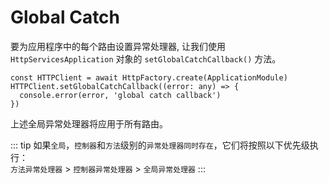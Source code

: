 # Global Catch

要为应用程序中的每个路由设置异常处理器, 让我们使用 `HttpServicesApplication` 对象的 `setGlobalCatchCallback()` 方法。

```ts{2}
const HTTPClient = await HttpFactory.create(ApplicationModule)
HTTPClient.setGlobalCatchCallback((error: any) => {
  console.error(error, 'global catch callback')
})
```

上述全局异常处理器将应用于所有路由。

::: tip
如果`全局`，`控制器`和`方法`级别的`异常处理器同时存在`，它们将按照以下优先级执行：  
`方法异常处理器` > `控制器异常处理器` > `全局异常处理器`
:::